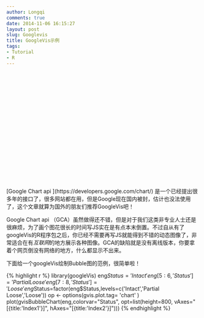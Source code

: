 ```yaml
---
author: Longqi
comments: true
date: 2014-11-06 16:15:27
layout: post
slug: Googlevis
title: GoogleVis示例
tags:
- Tutorial
- R
---
```

<div id="BubbleChartIDf5c5b754baf" 
  style="width: 400; height: 300;">
</div>
[Google Chart api ](https://developers.google.com/chart/) 是一个已经提出很多年的接口了，很多网站都在用，但是Google现在国内被封，估计也没法使用了，这个文章就算为国外的朋友们推荐GoogleVis吧！

Google Chart api （GCA）虽然做得还不错，但是对于我们这类非专业人士还是很麻烦，为了画个图花很长的时间写JS实在是有点本末倒置。不过自从有了googleVis的R程序包之后，你已经不需要再写JS就能得到不错的动态图像了，非常适合在有*互联网*的地方展示各种图像。GCA的缺陷就是没有离线版本，你要拿着个网页倒没有网络的地方，什么都显示不出来。

下面给一个googleVis绘制Bubble图的范例，很简单啦！

{% highlight r %}
library(googleVis)
eng$Status='Intact'
eng[5:6,'Status']='Partial Loose'
eng[7:8,'Status']='Loose'
eng$Status=factor(eng$Status,levels=c('Intact','Partial Loose','Loose'))
op <- options(gvis.plot.tag= 'chart' )
plot(gvisBubbleChart(eng,colorvar="Status",
                     opt=list(height=800,
                              vAxes="[{title:'Index1'}]",
                              hAxes="[{title:'Index2'}]")))
{% endhighlight %}

<!-- BubbleChart generated in R 3.1.2 by googleVis 0.5.6 package -->
<!-- Thu Nov 06 16:30:07 2014 -->


<!-- jsHeader -->
<script type="text/javascript">
 
// jsData 
function gvisDataBubbleChartIDf5c5b754baf () {
var data = new google.visualization.DataTable();
var datajson =
[
 [
 "exp01",
2.154995034e-05,
0.001213282824,
"Intact" 
],
[
 "exp02",
1.576030116e-05,
0.001000767808,
"Intact" 
],
[
 "exp03",
1.602709602e-05,
0.001047932116,
"Intact" 
],
[
 "exp04",
1.839029082e-05,
0.001098033972,
"Intact" 
],
[
 "exp05",
2.531566803e-06,
0.0003721088572,
"Partial Loose" 
],
[
 "exp06",
1.069058356e-06,
0.0001802606227,
"Partial Loose" 
],
[
 "exp07",
8.64467436e-07,
0.0002069032907,
"Loose" 
],
[
 "exp08",
2.358082007e-06,
0.0003072067572,
"Loose" 
],
[
 "exp09",
1.772299325e-05,
0.001848537574,
"Intact" 
],
[
 "exp10",
1.242288939e-05,
0.001789833268,
"Intact" 
] 
];
data.addColumn('string','x');
data.addColumn('number','Energy');
data.addColumn('number','max');
data.addColumn('string','Status');
data.addRows(datajson);
return(data);
}
 
// jsDrawChart
function drawChartBubbleChartIDf5c5b754baf() {
var data = gvisDataBubbleChartIDf5c5b754baf();
var options = {};
options["height"] =    800;
options["vAxes"] = [{title:'Index1'}];
options["hAxes"] = [{title:'Index2'}];


    var chart = new google.visualization.BubbleChart(
    document.getElementById('BubbleChartIDf5c5b754baf')
    );
    chart.draw(data,options);
    

}
  
 
// jsDisplayChart
(function() {
var pkgs = window.__gvisPackages = window.__gvisPackages || [];
var callbacks = window.__gvisCallbacks = window.__gvisCallbacks || [];
var chartid = "corechart";
  
// Manually see if chartid is in pkgs (not all browsers support Array.indexOf)
var i, newPackage = true;
for (i = 0; newPackage && i < pkgs.length; i++) {
if (pkgs[i] === chartid)
newPackage = false;
}
if (newPackage)
  pkgs.push(chartid);
  
// Add the drawChart function to the global list of callbacks
callbacks.push(drawChartBubbleChartIDf5c5b754baf);
})();
function displayChartBubbleChartIDf5c5b754baf() {
  var pkgs = window.__gvisPackages = window.__gvisPackages || [];
  var callbacks = window.__gvisCallbacks = window.__gvisCallbacks || [];
  window.clearTimeout(window.__gvisLoad);
  // The timeout is set to 100 because otherwise the container div we are
  // targeting might not be part of the document yet
  window.__gvisLoad = setTimeout(function() {
  var pkgCount = pkgs.length;
  google.load("visualization", "1", { packages:pkgs, callback: function() {
  if (pkgCount != pkgs.length) {
  // Race condition where another setTimeout call snuck in after us; if
  // that call added a package, we must not shift its callback
  return;
}
while (callbacks.length > 0)
callbacks.shift()();
} });
}, 100);
}
 
// jsFooter
</script>
 
<!-- jsChart -->  
<script type="text/javascript" src="https://www.google.com/jsapi?callback=displayChartBubbleChartIDf5c5b754baf"></script>
 
<!-- divChart -->
  
<div id="BubbleChartIDf5c5b754baf" 
  style="width: 800; height: 500;">
</div>
